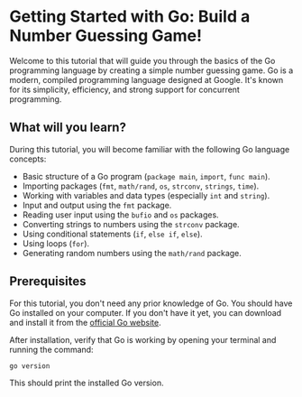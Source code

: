 # Getting Started with Go: Build a Number Guessing Game!

Welcome to this tutorial that will guide you through the basics of the Go programming language by creating a simple number guessing game.
Go is a modern, compiled programming language designed at Google.
It's known for its simplicity, efficiency, and strong support for concurrent programming.

## What will you learn?

During this tutorial, you will become familiar with the following Go language concepts:

* Basic structure of a Go program (`package main`, `import`, `func main`).
* Importing packages (`fmt`, `math/rand`, `os`, `strconv`, `strings`, `time`).
* Working with variables and data types (especially `int` and `string`).
* Input and output using the `fmt` package.
* Reading user input using the `bufio` and `os` packages.
* Converting strings to numbers using the `strconv` package.
* Using conditional statements (`if`, `else if`, `else`).
* Using loops (`for`).
* Generating random numbers using the `math/rand` package.

## Prerequisites

For this tutorial, you don't need any prior knowledge of Go.
You should have Go installed on your computer.
If you don't have it yet, you can download and install it from the [official Go website](https://go.dev/dl/).

After installation, verify that Go is working by opening your terminal and running the command:

```bash
go version
```

This should print the installed Go version.
